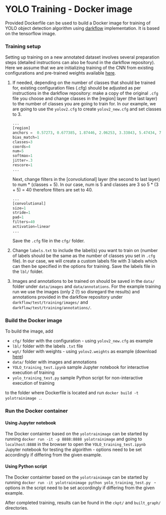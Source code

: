 # YOLO Training - Docker image

Provided Dockerfile can be used to build a Docker image for training of YOLO object detection algorithm using [darkflow](https://github.com/thtrieu/darkflow) implementation. It is based on the tensorflow image. 

### Training setup
Setting up training on a new annotated dataset involves several preparation steps (detailed instructions can also be found in the darkflow repository). Here we assume that we are initializing training of the CNN from existing configurations and pre-trained weights available [here](https://pjreddie.com/darknet/yolo/).

1.  If needed, depending on the number of classes that should be trained for, existing configuration files (.cfg) should be adjusted as per instructions in the darkflow repository: make a copy of the original `.cfg` file you choose and change classes in the [region] layer (the last layer) to the number of classes you are going to train for. In our example, we are going to use the `yolov2.cfg` to create  `yolov2_new.cfg` and set classes to 3.
    
    ```python
    ...
    [region]
    anchors =  0.57273, 0.677385, 1.87446, 2.06253, 3.33843, 5.47434, 7.88282, 3.52778, 9.77052, 9.16828
    bias_match=1
    classes=3
    coords=4
    num=5
    softmax=1
    jitter=.3
    rescore=1
    ...
    ```
    Next, change filters in the [convolutional] layer (the second to last layer) to num * (classes + 5). In our case, num is 5 and
    classes are 3 so 5 * (3 + 5) = 40 therefore filters are set to 40.
    ```python
    ...
    [convolutional]
    size=1
    stride=1
    pad=1
    filters=40
    activation=linear    
    ...
    ```
    Save the `.cfg` file in the `cfg/` folder.
    
2.  Change `labels.txt` to include the label(s) you want to train on (number of labels should be the same as the number of classes you
set in `.cfg` file). In our case, we will create a custom labels file with 3 labels which can then be specified in the options for training. Save the labels file in the `lbl/` folder. 

3. Images and annotations to be trained on should be saved in the `data/` folder under `data/images` and `data/annotations`. For the example training run we use the images (only 2 (!) so disregard the results) and annotations provided in the darkflow repository under `darkflow/test/training/images/` and `darkflow/test/training/annotations/`.

### Build the Docker image
To build the image, add
* `cfg/` folder with the configuration - using `yolov2_new.cfg` as example
* `lbl/` folder with the labels `.txt` file
* `wgt/` folder with weights - using `yolov2.weights` as example (download [here](https://pjreddie.com/media/files/yolov2.weights))
* `data/` folder with images and annotations
* `YOLO_training_test.ipynb` sample Jupyter notebook for interactive execution of training
* `yolo_training_test.py` sample Python script for non-interactive execution of training

to the folder where Dockerfile is located and run `docker build -t yolotrainimage .`.

### Run the Docker container

#### Using Jupyter notebook
The Docker containter based on the `yolotrainimage` can be started by running `docker run -it -p 8888:8888 yolotrainimage` and going to `localhost:8888` in the browser to open the `YOLO_training_test.ipynb` Jupyter notebook for testing the algorithm - options need to be set accordingly if differing from the given example. 

#### Using Python script
The Docker containter based on the `yolotrainimage` can be started by running `docker run -it yolotrainimage python yolo_training_test.py ` - options in the script need to be set accordingly if differing from the given example. 

After completed training, results can be found in the `ckpt/` and `built_graph/` directories.     
